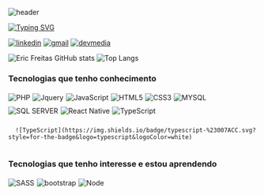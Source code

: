 ![header](https://capsule-render.vercel.app/api?type=Waving&color=gradient&customColorList=0,29,2,5,30&height=200&section=header&text=Eric%20Freitas&fontSize=60&animation=fadeIn)

[![Typing SVG](https://readme-typing-svg.demolab.com?font=Fira+Code&size=30&pause=1000&center=true&vCenter=true&width=1000&lines=Ol%C3%A1%2C+me+chamo+Eric+Freitas;Bem-vindo+ao+meu+reposit%C3%B3rio)](https://git.io/typing-svg)

[![linkedin](https://img.shields.io/badge/LinkedIn-0077B5?style=for-the-badge&logo=linkedin&logoColor=white)](https://www.linkedin.com/in/eric-vilarino-de-freitas-18920851/)
[![gmail](https://img.shields.io/badge/Gmail-D14836?style=for-the-badge&logo=gmail&logoColor=white)](mailto:ericfreitas88@gmail.com)
[![devmedia](https://img.shields.io/website?label=Perfil-DevMedia&style=for-the-badge&url=https://www.devmedia.com.br/perfil/eric-vilarino-de-freitas)](https://www.devmedia.com.br/perfil/eric-vilarino-de-freitas)


![Eric Freitas GitHub stats](https://github-readme-stats.vercel.app/api?username=ericfreitas88&show_icons=true&theme=dracula)
![Top Langs](https://github-readme-stats.vercel.app/api/top-langs/?username=ericfreitas88&layout=compact&theme=dracula)

### Tecnologias que tenho conhecimento

<div style="margin: 20px 0; display:flex; gap:10px 5px;flex-wrap:wrap;">
      <img src="https://img.shields.io/badge/PHP-777BB4?style=for-the-badge&logo=php&logoColor=white" alt="PHP">
      <img src="https://img.shields.io/badge/jQuery-0769AD?style=for-the-badge&logo=jquery&logoColor=white" alt="Jquery">
      <img src="https://img.shields.io/badge/JavaScript-F7DF1E?style=for-the-badge&logo=javascript&logoColor=black" alt="JavaScript">
      <img src="https://img.shields.io/badge/HTML5-E34F26?style=for-the-badge&logo=html5&logoColor=white" alt="HTML5">
      <img src="https://img.shields.io/badge/CSS3-1572B6?style=for-the-badge&logo=css3&logoColor=white" alt="CSS3">
      <img src="https://img.shields.io/badge/MySQL-00000F?style=for-the-badge&logo=mysql&logoColor=white" alt="MYSQL">
      <img src="https://img.shields.io/badge/Microsoft_SQL_Server-CC2927?style=for-the-badge&logo=microsoft-sql-server&logoColor=white" alt="SQL SERVER">
      <img src="https://img.shields.io/badge/react_native-%2320232a.svg?style=for-the-badge&logo=react&logoColor=%2361DAFB" alt="React Native">
      <img src="https://img.shields.io/badge/typescript-%23007ACC.svg?style=for-the-badge&logo=typescript&logoColor=white" alt="TypeScript">

      ![TypeScript](https://img.shields.io/badge/typescript-%23007ACC.svg?style=for-the-badge&logo=typescript&logoColor=white)
</div>

### Tecnologias que tenho interesse e estou aprendendo

<div style="margin: 20px 0; display:flex; gap:10px 5px;flex-wrap:wrap;">
      <img src="https://img.shields.io/badge/Sass-CC6699?style=for-the-badge&logo=sass&logoColor=white" alt="SASS">
      <img src="https://img.shields.io/badge/Bootstrap-563D7C?style=for-the-badge&logo=bootstrap&logoColor=white" alt="bootstrap">
      <img src="https://img.shields.io/badge/node.js-6DA55F?style=for-the-badge&logo=node.js&logoColor=white" alt="Node">
</div>
